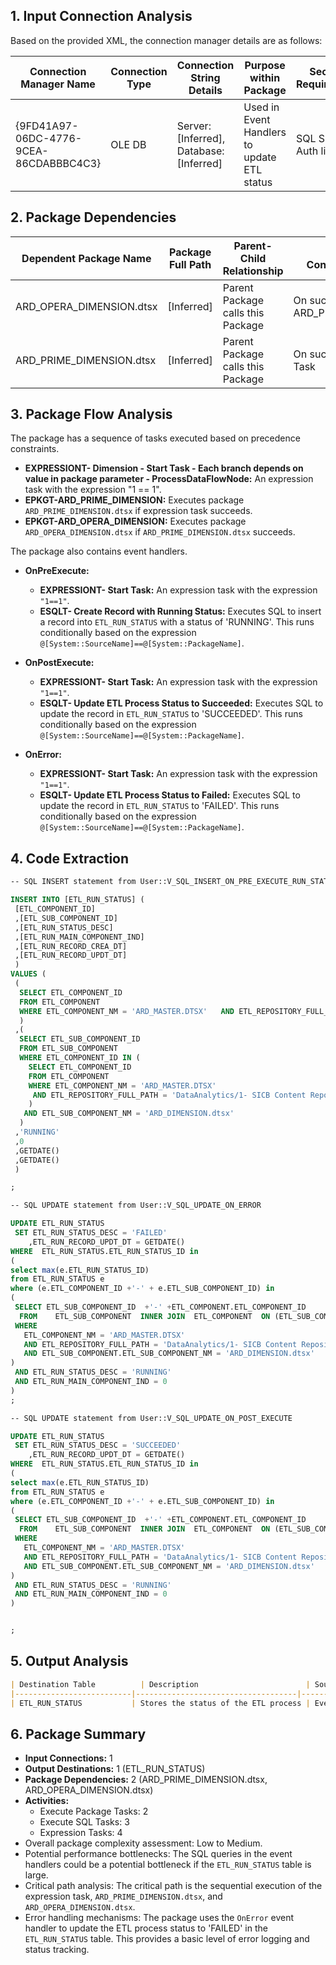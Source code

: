 ## 1. Input Connection Analysis

Based on the provided XML, the connection manager details are as follows:

| Connection Manager Name   | Connection Type | Connection String Details  | Purpose within Package  | Security Requirements | Parameters/Variables | Source Part |
|---------------------------|-----------------|---------------------------|--------------------------|-----------------------|-----------------------|-------------|
| {9FD41A97-06DC-4776-9CEA-86CDABBBC4C3}           | OLE DB          | Server: [Inferred], Database: [Inferred]  | Used in Event Handlers to update ETL status | SQL Server Auth likely | None            | Event Handlers                  |

## 2. Package Dependencies

| Dependent Package Name   | Package Full Path | Parent-Child Relationship  | Execution Conditions/Constraints  | Notes                               | Source Part |
|--------------------------|-------------------|------------------------------|-----------------------------------|-------------------------------------|-------------|
| ARD_OPERA_DIMENSION.dtsx |  [Inferred]                   | Parent Package calls this Package |  On success of ARD_PRIME_DIMENSION.dtsx | Executes after ARD_PRIME_DIMENSION.dtsx | Main Package|
| ARD_PRIME_DIMENSION.dtsx |  [Inferred]                    | Parent Package calls this Package | On success of Expression Task  | Executes first                              | Main Package|

## 3. Package Flow Analysis

The package has a sequence of tasks executed based on precedence constraints.

*   **EXPRESSIONT- Dimension - Start Task - Each branch depends on value in package parameter - ProcessDataFlowNode:** An expression task with the expression "1 == 1".
*   **EPKGT-ARD_PRIME_DIMENSION:** Executes package `ARD_PRIME_DIMENSION.dtsx` if expression task succeeds.
*   **EPKGT-ARD_OPERA_DIMENSION:** Executes package `ARD_OPERA_DIMENSION.dtsx` if `ARD_PRIME_DIMENSION.dtsx` succeeds.

The package also contains event handlers.

*   **OnPreExecute:**
    *   **EXPRESSIONT- Start Task:** An expression task with the expression `"1==1"`.
    *   **ESQLT- Create Record with Running Status:** Executes SQL to insert a record into `ETL_RUN_STATUS` with a status of 'RUNNING'. This runs conditionally based on the expression `@[System::SourceName]==@[System::PackageName]`.

*   **OnPostExecute:**
    *   **EXPRESSIONT- Start Task:** An expression task with the expression `"1==1"`.
    *   **ESQLT- Update ETL Process Status to Succeeded:** Executes SQL to update the record in `ETL_RUN_STATUS` to 'SUCCEEDED'. This runs conditionally based on the expression `@[System::SourceName]==@[System::PackageName]`.

*   **OnError:**
    *   **EXPRESSIONT- Start Task:** An expression task with the expression `"1==1"`.
    *   **ESQLT- Update ETL Process Status to Failed:** Executes SQL to update the record in `ETL_RUN_STATUS` to 'FAILED'. This runs conditionally based on the expression `@[System::SourceName]==@[System::PackageName]`.

## 4. Code Extraction

```markdown
-- SQL INSERT statement from User::V_SQL_INSERT_ON_PRE_EXECUTE_RUN_STATUS
```

```sql
INSERT INTO [ETL_RUN_STATUS] (
 [ETL_COMPONENT_ID]
 ,[ETL_SUB_COMPONENT_ID]
 ,[ETL_RUN_STATUS_DESC]
 ,[ETL_RUN_MAIN_COMPONENT_IND]
 ,[ETL_RUN_RECORD_CREA_DT]
 ,[ETL_RUN_RECORD_UPDT_DT]
 )
VALUES (
 (
  SELECT ETL_COMPONENT_ID
  FROM ETL_COMPONENT
  WHERE ETL_COMPONENT_NM = 'ARD_MASTER.DTSX'   AND ETL_REPOSITORY_FULL_PATH = 'DataAnalytics/1- SICB Content Repository/SSIS/ARD'   
  )
 ,(
  SELECT ETL_SUB_COMPONENT_ID
  FROM ETL_SUB_COMPONENT
  WHERE ETL_COMPONENT_ID IN (
    SELECT ETL_COMPONENT_ID
    FROM ETL_COMPONENT
    WHERE ETL_COMPONENT_NM = 'ARD_MASTER.DTSX'
     AND ETL_REPOSITORY_FULL_PATH = 'DataAnalytics/1- SICB Content Repository/SSIS/ARD' 
    )
   AND ETL_SUB_COMPONENT_NM = 'ARD_DIMENSION.dtsx'   
  )
 ,'RUNNING'
 ,0
 ,GETDATE()
 ,GETDATE()
 )

;
```

```markdown
-- SQL UPDATE statement from User::V_SQL_UPDATE_ON_ERROR
```

```sql
UPDATE ETL_RUN_STATUS
 SET ETL_RUN_STATUS_DESC = 'FAILED'
    ,ETL_RUN_RECORD_UPDT_DT = GETDATE()
WHERE  ETL_RUN_STATUS.ETL_RUN_STATUS_ID in
(
select max(e.ETL_RUN_STATUS_ID)
from ETL_RUN_STATUS e
where (e.ETL_COMPONENT_ID +'-' + e.ETL_SUB_COMPONENT_ID) in 
(
 SELECT ETL_SUB_COMPONENT_ID  +'-' +ETL_COMPONENT.ETL_COMPONENT_ID 
  FROM    ETL_SUB_COMPONENT  INNER JOIN  ETL_COMPONENT  ON (ETL_SUB_COMPONENT.ETL_COMPONENT_ID = ETL_COMPONENT.ETL_COMPONENT_ID)
 WHERE 
   ETL_COMPONENT_NM = 'ARD_MASTER.DTSX' 
   AND ETL_REPOSITORY_FULL_PATH = 'DataAnalytics/1- SICB Content Repository/SSIS/ARD'
   AND ETL_SUB_COMPONENT.ETL_SUB_COMPONENT_NM = 'ARD_DIMENSION.dtsx'
)
 AND ETL_RUN_STATUS_DESC = 'RUNNING'
 AND ETL_RUN_MAIN_COMPONENT_IND = 0
)
;
```

```markdown
-- SQL UPDATE statement from User::V_SQL_UPDATE_ON_POST_EXECUTE
```

```sql
UPDATE ETL_RUN_STATUS
 SET ETL_RUN_STATUS_DESC = 'SUCCEEDED'
    ,ETL_RUN_RECORD_UPDT_DT = GETDATE()
WHERE  ETL_RUN_STATUS.ETL_RUN_STATUS_ID in
(
select max(e.ETL_RUN_STATUS_ID)
from ETL_RUN_STATUS e
where (e.ETL_COMPONENT_ID +'-' + e.ETL_SUB_COMPONENT_ID) in 
(
 SELECT ETL_SUB_COMPONENT_ID  +'-' +ETL_COMPONENT.ETL_COMPONENT_ID 
  FROM    ETL_SUB_COMPONENT  INNER JOIN  ETL_COMPONENT  ON (ETL_SUB_COMPONENT.ETL_COMPONENT_ID = ETL_COMPONENT.ETL_COMPONENT_ID)
 WHERE 
   ETL_COMPONENT_NM = 'ARD_MASTER.DTSX' 
   AND ETL_REPOSITORY_FULL_PATH = 'DataAnalytics/1- SICB Content Repository/SSIS/ARD' 
   AND ETL_SUB_COMPONENT.ETL_SUB_COMPONENT_NM = 'ARD_DIMENSION.dtsx'
)
 AND ETL_RUN_STATUS_DESC = 'RUNNING'
 AND ETL_RUN_MAIN_COMPONENT_IND = 0
)


;
```

## 5. Output Analysis

```markdown
| Destination Table          | Description                        | Source Part |
|--------------------------|------------------------------------|-------------|
| ETL_RUN_STATUS           | Stores the status of the ETL process | Event Handlers|
```

## 6. Package Summary

*   **Input Connections:** 1
*   **Output Destinations:** 1 (ETL_RUN_STATUS)
*   **Package Dependencies:** 2 (ARD_PRIME_DIMENSION.dtsx, ARD_OPERA_DIMENSION.dtsx)
*   **Activities:**
    *   Execute Package Tasks: 2
    *   Execute SQL Tasks: 3
    *   Expression Tasks: 4
*   Overall package complexity assessment: Low to Medium.
*   Potential performance bottlenecks: The SQL queries in the event handlers could be a potential bottleneck if the `ETL_RUN_STATUS` table is large.
*   Critical path analysis: The critical path is the sequential execution of the expression task, `ARD_PRIME_DIMENSION.dtsx`, and `ARD_OPERA_DIMENSION.dtsx`.
*   Error handling mechanisms: The package uses the `OnError` event handler to update the ETL process status to 'FAILED' in the `ETL_RUN_STATUS` table. This provides a basic level of error logging and status tracking.
